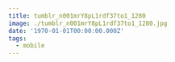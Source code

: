 ```yaml
---
title: tumblr_n001mrY8pL1rdf37to1_1280
image: ./tumblr_n001mrY8pL1rdf37to1_1280.jpg
date: '1970-01-01T00:00:00.000Z'
tags:
  - mobile
---
```


